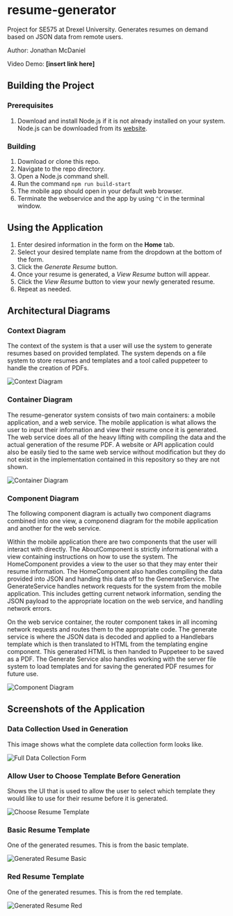 # resume-generator
Project for SE575 at Drexel University. Generates resumes on demand based on JSON data from remote users.

Author: Jonathan McDaniel

Video Demo: **[insert link here]**

## Building the Project
### Prerequisites
1. Download and install Node.js if it is not already installed on your system. Node.js can be downloaded from its [website](https://nodejs.org/en/).

### Building
1. Download or clone this repo.
2. Navigate to the repo directory.
3. Open a Node.js command shell.
4. Run the command `npm run build-start`
5. The mobile app should open in your default web browser.
6. Terminate the webservice and the app by using `^C` in the terminal window.

## Using the Application
1. Enter desired information in the form on the **Home** tab.
2. Select your desired template name from the dropdown at the bottom of the form.
3. Click the *Generate Resume* button.
4. Once your resume is generated, a *View Resume* button will appear.
5. Click the *View Resume* button to view your newly generated resume.
6. Repeat as needed.

## Architectural Diagrams
### Context Diagram
The context of the system is that a user will use the system to generate resumes based on provided templated. The system depends on a file system to store resumes and templates and a tool called puppeteer to handle the creation of PDFs.

![Context Diagram](/images/architecture/context.png)

### Container Diagram
The resume-generator system consists of two main containers: a mobile application, and a web service. The mobile application is what allows the user to input their information and view their resume once it is generated. The web service does all of the heavy lifting with compiling the data and the actual generation of the resume PDF. A website or API application could also be easily tied to the same web service without modification but they do not exist in the implementation contained in this repository so they are not shown.

![Container Diagram](/images/architecture/container.png)

### Component Diagram
The following component diagram is actually two component diagrams combined into one view, a componend diagram for the mobile application and another for the web service.

Within the mobile application there are two components that the user will interact with directly. The AboutComponent is strictly informational with a view containing instructions on how to use the system. The HomeComponent provides a view to the user so that they may enter their resume information. The HomeComponent also handles compiling the data provided into JSON and handing this data off to the GenerateService. The GenerateService handles network requests for the system from the mobile application. This includes getting current network information, sending the JSON payload to the appropriate location on the web service, and handling network errors.

On the web service container, the router component takes in all incoming network requests and routes them to the appropriate code. The generate service is where the JSON data is decoded and applied to a Handlebars template which is then translated to HTML from the templating engine component. This generated HTML is then handed to Puppeteer to be saved as a PDF. The Generate Service also handles working with the server file system to load templates and for saving the generated PDF resumes for future use.

![Component Diagram](/images/architecture/component.png)

## Screenshots of the Application
### Data Collection Used in Generation
This image shows what the complete data collection form looks like.

![Full Data Collection Form](/images/screenshots/full_form.png)

### Allow User to Choose Template Before Generation
Shows the UI that is used to allow the user to select which template they would like to use for their resume before it is generated.

![Choose Resume Template](/images/screenshots/choose_template.PNG)

### Basic Resume Template
One of the generated resumes. This is from the basic template.

![Generated Resume Basic](/images/screenshots/generated_resume_basic.PNG)

### Red Resume Template
One of the generated resumes. This is from the red template.

![Generated Resume Red](/images/screenshots/generated_resume_red.PNG)
